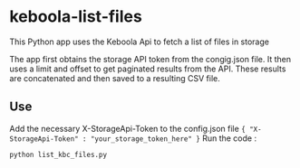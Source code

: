 # keboola-list-files
This Python app uses the Keboola Api to fetch a list of files in storage

The app first obtains the storage API token from the congig.json file. It then uses a limit and offset to get paginated results from the API. These results are concatenated and then saved to a resulting CSV file.

## Use

Add the necessary X-StorageApi-Token to the config.json file
`
{
  "X-StorageApi-Token" : "your_storage_token_here"
}
`
Run the code : 

`
python list_kbc_files.py
`
